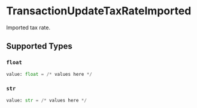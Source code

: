 # TransactionUpdateTaxRateImported

Imported tax rate.


## Supported Types

### `float`

```python
value: float = /* values here */
```

### `str`

```python
value: str = /* values here */
```

